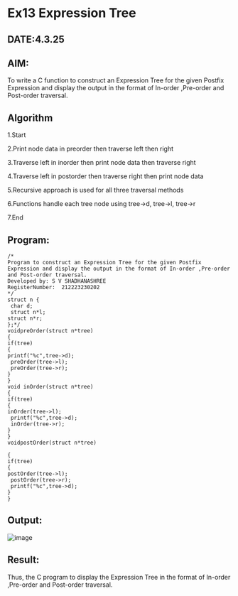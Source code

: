 # Ex13 Expression Tree
## DATE:4.3.25
## AIM:
To write a C function to construct an Expression Tree for the given Postfix Expression and display the output in the format of In-order ,Pre-order and Post-order traversal.

## Algorithm
1.Start

2.Print node data in preorder then traverse left then right

3.Traverse left in inorder then print node data then traverse right

4.Traverse left in postorder then traverse right then print node data

5.Recursive approach is used for all three traversal methods

6.Functions handle each tree node using tree->d, tree->l, tree->r

7.End

## Program:
```
/*
Program to construct an Expression Tree for the given Postfix Expression and display the output in the format of In-order ,Pre-order and Post-order traversal.
Developed by: S V SHADHANASHREE
RegisterNumber:  212223230202
*/
struct n {
 char d;
 struct n*l;
struct n*r;
};*/
voidpreOrder(struct n*tree)
{
if(tree)
{
printf("%c",tree->d);
 preOrder(tree->l);
 preOrder(tree->r);
}
}
void inOrder(struct n*tree)
{
if(tree)
{
inOrder(tree->l);
 printf("%c",tree->d);
 inOrder(tree->r);
}
}
voidpostOrder(struct n*tree)
 
{
if(tree)
{
postOrder(tree->l);
 postOrder(tree->r);
 printf("%c",tree->d);
}
}

```

## Output:

![image](https://github.com/user-attachments/assets/0299eba2-d6f2-452b-ac12-63deb6407a7b)


## Result:
Thus, the C program to display the Expression Tree in the format of In-order ,Pre-order and Post-order traversal.
